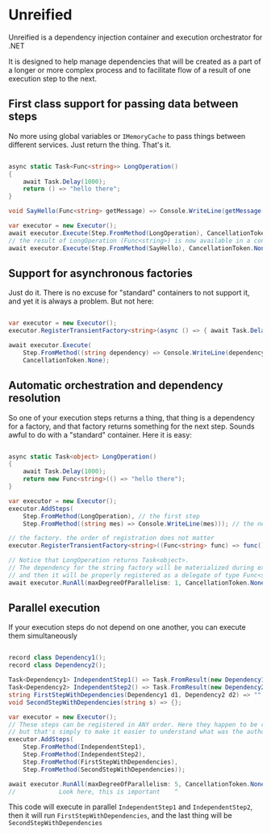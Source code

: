 # Unreified
Unreified is a dependency injection container and execution orchestrator for .NET

It is designed to help manage dependencies that will be created as a part of a longer or more complex process and to facilitate flow of a result of one execution step to the next.

## First class support for passing data between steps
No more using global variables or `IMemoryCache` to pass things between different services. Just return the thing. That's it.

```csharp

async static Task<Func<string>> LongOperation()
{
    await Task.Delay(1000);
    return () => "hello there";
}

void SayHello(Func<string> getMessage) => Console.WriteLine(getMessage());

var executor = new Executor();
await executor.Execute(Step.FromMethod(LongOperation), CancellationToken.None);
// the result of LongOperation (Func<string>) is now available in a container and will be injected to SayHello
await executor.Execute(Step.FromMethod(SayHello), CancellationToken.None);

```

## Support for asynchronous factories
Just do it. There is no excuse for "standard" containers to not support it, and yet it is always a problem. But not here:
```csharp

var executor = new Executor();
executor.RegisterTransientFactory<string>(async () => { await Task.Delay(1000); return "hello"; });

await executor.Execute(
    Step.FromMethod((string dependency) => Console.WriteLine(dependency)),
    CancellationToken.None);
```

## Automatic orchestration and dependency resolution
So one of your execution steps returns a thing, that thing is a dependency for a factory, and that factory returns something for the next step. Sounds awful to do with a "standard" container. Here it is easy:
```csharp

async static Task<object> LongOperation()
{
    await Task.Delay(1000);
    return new Func<string>(() => "hello there");
}

var executor = new Executor();
executor.AddSteps(
    Step.FromMethod(LongOperation), // the first step
    Step.FromMethod((string mes) => Console.WriteLine(mes))); // the next step

// the factory. the order of registration does not matter
executor.RegisterTransientFactory<string>((Func<string> func) => func());

// Notice that LongOperation returns Task<object>.
// The dependency for the string factory will be materialized during execution, as a result of one of the steps
// and then it will be properly registered as a delegate of type Func<string>
await executor.RunAll(maxDegreeOfParallelism: 1, CancellationToken.None);

```

## Parallel execution
If your execution steps do not depend on one another, you can execute them simultaneously

```csharp

record class Dependency1();
record class Dependency2();

Task<Dependency1> IndependentStep1() => Task.FromResult(new Dependency1());
Task<Dependency2> IndependentStep2() => Task.FromResult(new Dependency2());
string FirstStepWithDependencies(Dependency1 d1, Dependency2 d2) => "";
void SecondStepWithDependencies(string s) => {};

var executor = new Executor();
// These steps can be registered in ANY order. Here they happen to be registered in execution order,
// but that's simply to make it easier to understand what was the author's intention
executor.AddSteps(
    Step.FromMethod(IndependentStep1),
    Step.FromMethod(IndependentStep2),
    Step.FromMethod(FirstStepWithDependencies),
    Step.FromMethod(SecondStepWithDependencies)); 

await executor.RunAll(maxDegreeOfParallelism: 5, CancellationToken.None);
//            Look here, this is important    ^
```
This code will execute in parallel `IndependentStep1` and `IndependentStep2`, then it will run `FirstStepWithDependencies`, and the last thing will be `SecondStepWithDependencies`
